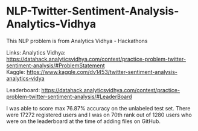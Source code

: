 # NLP-Twitter-Sentiment-Analysis-Analytics-Vidhya
This NLP problem is from Analytics Vidhya - Hackathons

Links:
Analytics Vidhya: https://datahack.analyticsvidhya.com/contest/practice-problem-twitter-sentiment-analysis/#ProblemStatement                                             
Kaggle: https://www.kaggle.com/dv1453/twitter-sentiment-analysis-analytics-vidya

Leaderboard: https://datahack.analyticsvidhya.com/contest/practice-problem-twitter-sentiment-analysis/#LeaderBoard

I was able to score max 76.87% accuracy on the unlabeled test set. There were 17272 registered users and I was on 70th rank out of 1280 users who were on the leaderboard at the time of adding files on GitHub.
